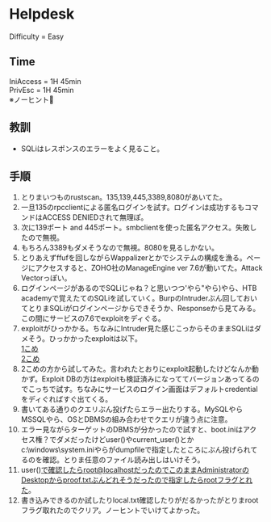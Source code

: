 # Helpdesk
Difficulty = Easy

## Time
IniAccess = 1H 45min  
PrivEsc = 1H 45min  
※ノーヒント👏

## 教訓
- SQLiはレスポンスのエラーをよく見ること。

## 手順
1. とりまいつものrustscan。135,139,445,3389,8080があいてた。
2. 一旦135のrpcclientによる匿名ログインを試す。ログインは成功するもコマンドはACCESS DENIEDされて無理ぽ。
3. 次に139ポート and 445ポート。smbclientを使った匿名アクセス。失敗したので無視。
4. もちろん3389もダメそうなので無視。8080を見るしかない。
5. とりあえずffufを回しながらWappalizerとかでシステムの構成を漁る。ページにアクセスすると、ZOHO社のManageEngine ver 7.6が動いてた。Attack Vectorっぽい。
6. ログインページがあるのでSQLiじゃね？と思いつつ'やら"やら)やら、HTB academyで覚えたてのSQLiを試していく。BurpのIntruderぶん回しておいてとりまSQLiがログインページからできそうか、Responseから見てみる。この間にサービスの7.6でexploitをディぐる。
7. exploitがひっかかる。ちなみにIntruder見た感じこっからそのままSQLiはダメそう。ひっかかったexploitは以下。  
[1こめ](https://www.exploit-db.com/exploits/11793)  
[2こめ](https://github.com/PeterSufliarsky/exploits/blob/master/CVE-2014-5301.py)  
8. 2こめの方から試してみた。言われたとおりにexploit起動したけどなんか動かず。Exploit DBの方はexploitも検証済みになっててバージョンあってるのでこっちで試す。ちなみにサービスのログイン画面はデフォルトcredentialをディぐればすぐ出てくる。
9. 書いてある通りのクエリぶん投げたらエラー出たりする。MySQLやらMSSQLやら、OSとDBMSの組み合わせでクエリが違う点に注意。
10. エラー見ながらターゲットのDBMSが分かったので試すと、boot.iniはアクセス権？でダメだったけどuser()やcurrent_user()とかc:\\windows\\system.iniやらがdumpfileで指定したところにぶん投げられてるのを確認。とりま任意のファイル読み出しはいけそう。
11. user()で確認したらroot@localhostだったのでこのままAdministratorのDesktopからproof.txtぶんどれそうだったので指定したらrootフラグとれた。
12. 書き込みできるのか試したりlocal.txt確認したりがだるかったがとりまrootフラグ取れたのでクリア。ノーヒントでいけてよかった。

